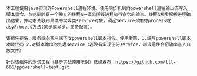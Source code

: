 
    本工程使用java实现的Powershell进程环境。使用同步机制向powershell进程输出流写入脚本指令，与此同时有一个独立的线程A一直监听该进程执行命令的输出。线程A初步解析进程输出结果，并动态关联到具体的实现类service对象，调起Service对象的process或asyProcess方法(同步或异步，支持配置)。

    该组件提供，服务端向客户端下发powershell脚本指令。使用者需，1.编写powershell脚本功能代码 2.对脚本输出的处理service（若没有实现任何service，则该组件会把输出写入日志文件）

    针对该组件的测试工程（基于实战使用示例）已经发布：https://github.com/lll-666/ppowershell-test.git

